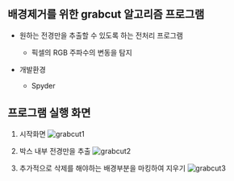 ## 배경제거를 위한 grabcut 알고리즘 프로그램

* 원하는 전경만을 추출할 수 있도록 하는 전처리 프로그램
  * 픽셀의 RGB 주파수의 변동을 탐지
  
* 개발환경
  * Spyder

## 프로그램 실행 화면

1. 시작화면
 ![grabcut1](https://user-images.githubusercontent.com/40975942/64931892-6f815c00-d876-11e9-8dae-40619546096d.jpg)

2. 박스 내부 전경만을 추출
![grabcut2](https://user-images.githubusercontent.com/40975942/64931906-7c9e4b00-d876-11e9-8186-a08dc6414918.jpg)

3. 추가적으로 삭제를 해야하는 배경부분을 마킹하여 지우기
![grabcut3](https://user-images.githubusercontent.com/40975942/64931914-82942c00-d876-11e9-8340-e86d4e412913.jpg)

